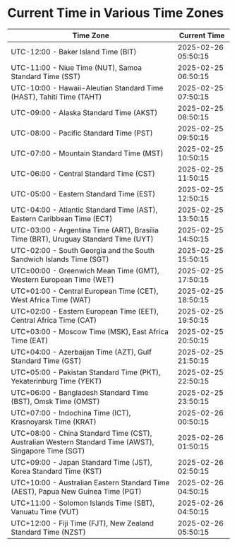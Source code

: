 # Current Time in Various Time Zones

| Time Zone | Current Time |
|-----------|--------------|
| UTC-12:00 - Baker Island Time (BIT) | 2025-02-26 05:50:15 |
| UTC-11:00 - Niue Time (NUT), Samoa Standard Time (SST) | 2025-02-25 06:50:15 |
| UTC-10:00 - Hawaii-Aleutian Standard Time (HAST), Tahiti Time (TAHT) | 2025-02-25 07:50:15 |
| UTC-09:00 - Alaska Standard Time (AKST) | 2025-02-25 08:50:15 |
| UTC-08:00 - Pacific Standard Time (PST) | 2025-02-25 09:50:15 |
| UTC-07:00 - Mountain Standard Time (MST) | 2025-02-25 10:50:15 |
| UTC-06:00 - Central Standard Time (CST) | 2025-02-25 11:50:15 |
| UTC-05:00 - Eastern Standard Time (EST) | 2025-02-25 12:50:15 |
| UTC-04:00 - Atlantic Standard Time (AST), Eastern Caribbean Time (ECT) | 2025-02-25 13:50:15 |
| UTC-03:00 - Argentina Time (ART), Brasília Time (BRT), Uruguay Standard Time (UYT) | 2025-02-25 14:50:15 |
| UTC-02:00 - South Georgia and the South Sandwich Islands Time (SGT) | 2025-02-25 15:50:15 |
| UTC±00:00 - Greenwich Mean Time (GMT), Western European Time (WET) | 2025-02-25 17:50:15 |
| UTC+01:00 - Central European Time (CET), West Africa Time (WAT) | 2025-02-25 18:50:15 |
| UTC+02:00 - Eastern European Time (EET), Central Africa Time (CAT) | 2025-02-25 19:50:15 |
| UTC+03:00 - Moscow Time (MSK), East Africa Time (EAT) | 2025-02-25 20:50:15 |
| UTC+04:00 - Azerbaijan Time (AZT), Gulf Standard Time (GST) | 2025-02-25 21:50:15 |
| UTC+05:00 - Pakistan Standard Time (PKT), Yekaterinburg Time (YEKT) | 2025-02-25 22:50:15 |
| UTC+06:00 - Bangladesh Standard Time (BST), Omsk Time (OMST) | 2025-02-25 23:50:15 |
| UTC+07:00 - Indochina Time (ICT), Krasnoyarsk Time (KRAT) | 2025-02-26 00:50:15 |
| UTC+08:00 - China Standard Time (CST), Australian Western Standard Time (AWST), Singapore Time (SGT) | 2025-02-26 01:50:15 |
| UTC+09:00 - Japan Standard Time (JST), Korea Standard Time (KST) | 2025-02-26 02:50:15 |
| UTC+10:00 - Australian Eastern Standard Time (AEST), Papua New Guinea Time (PGT) | 2025-02-26 04:50:15 |
| UTC+11:00 - Solomon Islands Time (SBT), Vanuatu Time (VUT) | 2025-02-26 04:50:15 |
| UTC+12:00 - Fiji Time (FJT), New Zealand Standard Time (NZST) | 2025-02-26 05:50:15 |

